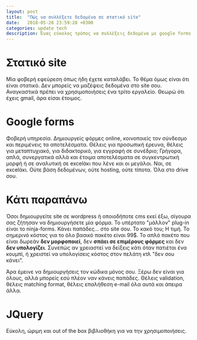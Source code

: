 ```yaml
---
layout: post
title:  "Πώς να συλλέξετε δεδομένα σε στατικό site"
date:   2018-05-28 23:59:28 +0300
categories: update tech
description: Ένας εύκολος τρόπος να συλλέξεις δεδομένα με google forms.
---
```


# Στατικό site
Μία φοβερή εφεύρεση όπως ήδη έχετε καταλάβει. Το θέμα όμως είναι ότι είναι στατικό. Δεν μπορείς να μαζέψεις δεδομένα στο site σου. Αναγκαστικά πρέπει να χρησιμοποιήσεις ένα τρίτο εργαλείο. Θεωρώ ότι έχεις gmail, άρα είσαι έτοιμος.

# Google forms
Φοβερή υπηρεσία. Δημιουργείς φόρμες online, κοινοποιείς τον σύνδεσμο και περιμένεις τα αποτελέσματα. Θέλεις για προσωπική έρευνα, θέλεις για μεταπτυχιακό, για διδακτορικό, για εγγραφή σε συνέδριο; Γρήγορα, απλά, συνεργατικά αλλά και έτοιμα αποτελέσματα σε συγκεντρωτική μορφή ή σε αναλυτική σε excelάκι που λένε και οι μεγάλοι. Ναι, σε excelάκι. Ούτε βάση δεδομένων, ούτε hosting, ούτε τίποτα. Όλα στο drive σου.

# Κάτι παραπάνω
Όσοι δημιουργείτε site σε wordpress ή οποιοδήποτε cms εκεί έξω, σίγουρα σας ζήτησαν να δημιουργήσετε μία φόρμα. Το υπέρτατο "μάλλον" plug-in είναι το ninja-forms. Κάνει παπάδες... στο site σου. Το κακό του; Η τιμή. Το σημερινό κόστος για το όλο βασικό πακέτο είναι 99$. Το απλό πακέτο που είναι δωρεάν **δεν μορφοποιεί**, δεν **σπάει σε επιμέρους φόρμες** και δεν **δεν υπολογίζει**. Συνεπώς αν χρειαστεί να δείξεις κάτι όταν πατιέται ένα κουμπί, ή χρειστεί να υπολογίσεις κόστος στον πελάτη κτλ "δεν σου κάνει".

Άρα έμεινε να δημιουργήσεις τον κώδικα μόνος σου. Ξέρω δεν είναι για όλους, αλλά μπορείς εσύ πλέον ναν κάνεις παπάδες. Θέλεις validation, θέλεις matching format, θέλεις επαλήθεση e-mail όλα αυτά και άπειρα άλλα.

# JQuery
Εύκολη, ώριμη και out of the box βιβλιοθήκη για να την χρησιμοποιήσεις. 
